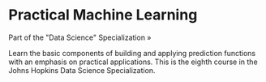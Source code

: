 # Practical Machine Learning
Part of the "Data Science" Specialization »

Learn the basic components of building and applying prediction functions with an emphasis on practical applications. This is the eighth course in the Johns Hopkins Data Science Specialization.
